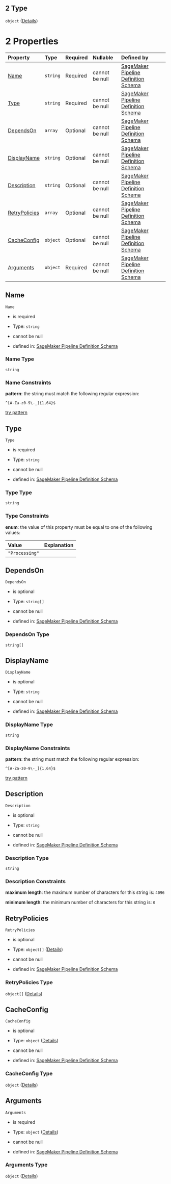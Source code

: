 ## 2 Type

`object` ([Details](pipeline-definition-definitions-processingstep.md))

# 2 Properties

| Property                        | Type     | Required | Nullable       | Defined by                                                                                                                                                                                                                                                                  |
| :------------------------------ | :------- | :------- | :------------- | :-------------------------------------------------------------------------------------------------------------------------------------------------------------------------------------------------------------------------------------------------------------------------- |
| [Name](#name)                   | `string` | Required | cannot be null | [SageMaker Pipeline Definition Schema](pipeline-definition-definitions-stepname.md "https://github.com/jerrypeng7773/sagemaker-model-building-pipeline-definition-JSON-schema/schema/#/definitions/ProcessingStep/properties/Name")                                         |
| [Type](#type)                   | `string` | Required | cannot be null | [SageMaker Pipeline Definition Schema](pipeline-definition-definitions-processingstep-properties-type.md "https://github.com/jerrypeng7773/sagemaker-model-building-pipeline-definition-JSON-schema/schema/#/definitions/ProcessingStep/properties/Type")                   |
| [DependsOn](#dependson)         | `array`  | Optional | cannot be null | [SageMaker Pipeline Definition Schema](pipeline-definition-definitions-processingstep-properties-dependson.md "https://github.com/jerrypeng7773/sagemaker-model-building-pipeline-definition-JSON-schema/schema/#/definitions/ProcessingStep/properties/DependsOn")         |
| [DisplayName](#displayname)     | `string` | Optional | cannot be null | [SageMaker Pipeline Definition Schema](pipeline-definition-definitions-stepname.md "https://github.com/jerrypeng7773/sagemaker-model-building-pipeline-definition-JSON-schema/schema/#/definitions/ProcessingStep/properties/DisplayName")                                  |
| [Description](#description)     | `string` | Optional | cannot be null | [SageMaker Pipeline Definition Schema](pipeline-definition-definitions-parameterdescription.md "https://github.com/jerrypeng7773/sagemaker-model-building-pipeline-definition-JSON-schema/schema/#/definitions/ProcessingStep/properties/Description")                      |
| [RetryPolicies](#retrypolicies) | `array`  | Optional | cannot be null | [SageMaker Pipeline Definition Schema](pipeline-definition-definitions-processingstep-properties-retrypolicies.md "https://github.com/jerrypeng7773/sagemaker-model-building-pipeline-definition-JSON-schema/schema/#/definitions/ProcessingStep/properties/RetryPolicies") |
| [CacheConfig](#cacheconfig)     | `object` | Optional | cannot be null | [SageMaker Pipeline Definition Schema](pipeline-definition-definitions-cacheconfig.md "https://github.com/jerrypeng7773/sagemaker-model-building-pipeline-definition-JSON-schema/schema/#/definitions/ProcessingStep/properties/CacheConfig")                               |
| [Arguments](#arguments)         | `object` | Required | cannot be null | [SageMaker Pipeline Definition Schema](pipeline-definition-definitions-processingargs.md "https://github.com/jerrypeng7773/sagemaker-model-building-pipeline-definition-JSON-schema/schema/#/definitions/ProcessingStep/properties/Arguments")                              |

## Name



`Name`

*   is required

*   Type: `string`

*   cannot be null

*   defined in: [SageMaker Pipeline Definition Schema](pipeline-definition-definitions-stepname.md "https://github.com/jerrypeng7773/sagemaker-model-building-pipeline-definition-JSON-schema/schema/#/definitions/ProcessingStep/properties/Name")

### Name Type

`string`

### Name Constraints

**pattern**: the string must match the following regular expression:&#x20;

```regexp
^[A-Za-z0-9\-_]{1,64}$
```

[try pattern](https://regexr.com/?expression=%5E%5BA-Za-z0-9%5C-_%5D%7B1%2C64%7D%24 "try regular expression with regexr.com")

## Type



`Type`

*   is required

*   Type: `string`

*   cannot be null

*   defined in: [SageMaker Pipeline Definition Schema](pipeline-definition-definitions-processingstep-properties-type.md "https://github.com/jerrypeng7773/sagemaker-model-building-pipeline-definition-JSON-schema/schema/#/definitions/ProcessingStep/properties/Type")

### Type Type

`string`

### Type Constraints

**enum**: the value of this property must be equal to one of the following values:

| Value          | Explanation |
| :------------- | :---------- |
| `"Processing"` |             |

## DependsOn



`DependsOn`

*   is optional

*   Type: `string[]`

*   cannot be null

*   defined in: [SageMaker Pipeline Definition Schema](pipeline-definition-definitions-processingstep-properties-dependson.md "https://github.com/jerrypeng7773/sagemaker-model-building-pipeline-definition-JSON-schema/schema/#/definitions/ProcessingStep/properties/DependsOn")

### DependsOn Type

`string[]`

## DisplayName



`DisplayName`

*   is optional

*   Type: `string`

*   cannot be null

*   defined in: [SageMaker Pipeline Definition Schema](pipeline-definition-definitions-stepname.md "https://github.com/jerrypeng7773/sagemaker-model-building-pipeline-definition-JSON-schema/schema/#/definitions/ProcessingStep/properties/DisplayName")

### DisplayName Type

`string`

### DisplayName Constraints

**pattern**: the string must match the following regular expression:&#x20;

```regexp
^[A-Za-z0-9\-_]{1,64}$
```

[try pattern](https://regexr.com/?expression=%5E%5BA-Za-z0-9%5C-_%5D%7B1%2C64%7D%24 "try regular expression with regexr.com")

## Description



`Description`

*   is optional

*   Type: `string`

*   cannot be null

*   defined in: [SageMaker Pipeline Definition Schema](pipeline-definition-definitions-parameterdescription.md "https://github.com/jerrypeng7773/sagemaker-model-building-pipeline-definition-JSON-schema/schema/#/definitions/ProcessingStep/properties/Description")

### Description Type

`string`

### Description Constraints

**maximum length**: the maximum number of characters for this string is: `4096`

**minimum length**: the minimum number of characters for this string is: `0`

## RetryPolicies



`RetryPolicies`

*   is optional

*   Type: `object[]` ([Details](pipeline-definition-definitions-retrypolicy.md))

*   cannot be null

*   defined in: [SageMaker Pipeline Definition Schema](pipeline-definition-definitions-processingstep-properties-retrypolicies.md "https://github.com/jerrypeng7773/sagemaker-model-building-pipeline-definition-JSON-schema/schema/#/definitions/ProcessingStep/properties/RetryPolicies")

### RetryPolicies Type

`object[]` ([Details](pipeline-definition-definitions-retrypolicy.md))

## CacheConfig



`CacheConfig`

*   is optional

*   Type: `object` ([Details](pipeline-definition-definitions-cacheconfig.md))

*   cannot be null

*   defined in: [SageMaker Pipeline Definition Schema](pipeline-definition-definitions-cacheconfig.md "https://github.com/jerrypeng7773/sagemaker-model-building-pipeline-definition-JSON-schema/schema/#/definitions/ProcessingStep/properties/CacheConfig")

### CacheConfig Type

`object` ([Details](pipeline-definition-definitions-cacheconfig.md))

## Arguments



`Arguments`

*   is required

*   Type: `object` ([Details](pipeline-definition-definitions-processingargs.md))

*   cannot be null

*   defined in: [SageMaker Pipeline Definition Schema](pipeline-definition-definitions-processingargs.md "https://github.com/jerrypeng7773/sagemaker-model-building-pipeline-definition-JSON-schema/schema/#/definitions/ProcessingStep/properties/Arguments")

### Arguments Type

`object` ([Details](pipeline-definition-definitions-processingargs.md))
